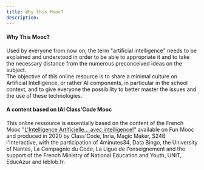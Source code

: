 ```yaml
---
title: Why this Mooc?
description:
---
```


#### Why This Mooc?

Used by everyone from now on, the term "artificial intelligence" needs to be explained and understood in order to be able to appropriate it and to take the necessary distance from the numerous preconceived ideas on the subject.  
The objective of this online resource is to share a minimal culture on Artificial Intelligence, or rather AI components, in particular in the school context, and to give everyone the possibility to better master the issues and the use of these technologies.

#### A content based on IAI Class'Code Mooc

This online ressource is essentially based on the content of the French Mooc "[L'Intelligence Artificielle... avec intelligence!](https://www.fun-mooc.fr/en/cours/lintelligence-artificielle-avec-intelligence/)" available on Fun Mooc and produced in 2020 by Class'Code, Inria, Magic Maker, S24B l'Interactive, with the participation of 4minutes34, Data Bingo, the University of Nantes, La Compagnie du Code, La Ligue de l'enseignement and the support of the French Ministry of National Education and Youth, UNIT, EducAzur and leblob.fr.

